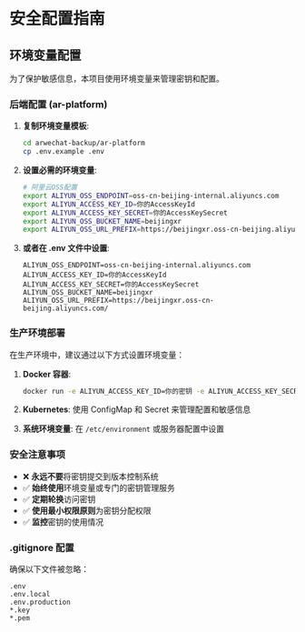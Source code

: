 # 安全配置指南

## 环境变量配置

为了保护敏感信息，本项目使用环境变量来管理密钥和配置。

### 后端配置 (ar-platform)

1. **复制环境变量模板**:
   ```bash
   cd arwechat-backup/ar-platform
   cp .env.example .env
   ```

2. **设置必需的环境变量**:
   ```bash
   # 阿里云OSS配置
   export ALIYUN_OSS_ENDPOINT=oss-cn-beijing-internal.aliyuncs.com
   export ALIYUN_ACCESS_KEY_ID=你的AccessKeyId
   export ALIYUN_ACCESS_KEY_SECRET=你的AccessKeySecret
   export ALIYUN_OSS_BUCKET_NAME=beijingxr
   export ALIYUN_OSS_URL_PREFIX=https://beijingxr.oss-cn-beijing.aliyuncs.com/
   ```

3. **或者在 .env 文件中设置**:
   ```properties
   ALIYUN_OSS_ENDPOINT=oss-cn-beijing-internal.aliyuncs.com
   ALIYUN_ACCESS_KEY_ID=你的AccessKeyId
   ALIYUN_ACCESS_KEY_SECRET=你的AccessKeySecret
   ALIYUN_OSS_BUCKET_NAME=beijingxr
   ALIYUN_OSS_URL_PREFIX=https://beijingxr.oss-cn-beijing.aliyuncs.com/
   ```

### 生产环境部署

在生产环境中，建议通过以下方式设置环境变量：

1. **Docker 容器**:
   ```bash
   docker run -e ALIYUN_ACCESS_KEY_ID=你的密钥 -e ALIYUN_ACCESS_KEY_SECRET=你的密钥 ...
   ```

2. **Kubernetes**:
   使用 ConfigMap 和 Secret 来管理配置和敏感信息

3. **系统环境变量**:
   在 `/etc/environment` 或服务器配置中设置

### 安全注意事项

- ❌ **永远不要**将密钥提交到版本控制系统
- ✅ **始终使用**环境变量或专门的密钥管理服务
- ✅ **定期轮换**访问密钥
- ✅ **使用最小权限原则**为密钥分配权限
- ✅ **监控**密钥的使用情况

### .gitignore 配置

确保以下文件被忽略：
```
.env
.env.local
.env.production
*.key
*.pem
```